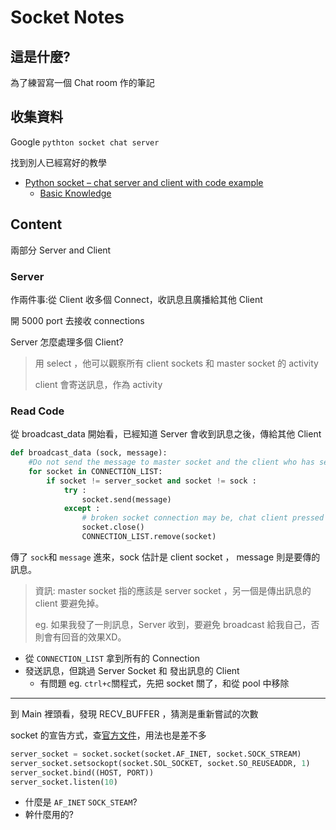 # Socket Notes

## 這是什麼?

為了練習寫一個 Chat room 作的筆記

## 收集資料

Google `pythton socket chat server`

找到別人已經寫好的教學

- [Python socket – chat server and client with code example](http://www.binarytides.com/code-chat-application-server-client-sockets-python/)
    - [Basic Knowledge](http://www.binarytides.com/python-socket-programming-tutorial/)
## Content

兩部分 Server and Client

### Server

作兩件事:從 Client 收多個 Connect，收訊息且廣播給其他 Client

開 5000 port 去接收 connections

Server 怎麼處理多個 Client?

> 用 select ，他可以觀察所有 client sockets 和 master socket 的 activity
> 
> client 會寄送訊息，作為 activity

### Read Code

從 broadcast_data 開始看，已經知道 Server 會收到訊息之後，傳給其他 Client

```Python
def broadcast_data (sock, message):
    #Do not send the message to master socket and the client who has send us the message
    for socket in CONNECTION_LIST:
        if socket != server_socket and socket != sock :
            try :
                socket.send(message)
            except :
                # broken socket connection may be, chat client pressed ctrl+c for example
                socket.close()
                CONNECTION_LIST.remove(socket)
```

傳了 `sock`和 `message` 進來，sock 估計是 client socket ， message 則是要傳的訊息。

> 資訊: master socket 指的應該是 server socket ，另一個是傳出訊息的 client 要避免掉。
> 
> eg. 如果我發了一則訊息，Server 收到，要避免 broadcast 給我自己，否則會有回音的效果XD。

- 從 `CONNECTION_LIST` 拿到所有的 Connection
- 發送訊息，但跳過 Server Socket 和 發出訊息的 Client 
    - 有問題 eg. `ctrl+c`關程式，先把 socket 關了，和從 pool 中移除

-----------
到 Main 裡頭看，發現 RECV_BUFFER ，猜測是重新嘗試的次數

socket 的宣告方式，查[官方文件](https://docs.python.org/3.5/library/socket.html#socket.AF_INET6)，用法也是差不多
```Python
server_socket = socket.socket(socket.AF_INET, socket.SOCK_STREAM)
server_socket.setsockopt(socket.SOL_SOCKET, socket.SO_REUSEADDR, 1)
server_socket.bind((HOST, PORT))
server_socket.listen(10)
```

- 什麼是 `AF_INET` `SOCK_STEAM`?
- 幹什麼用的?

